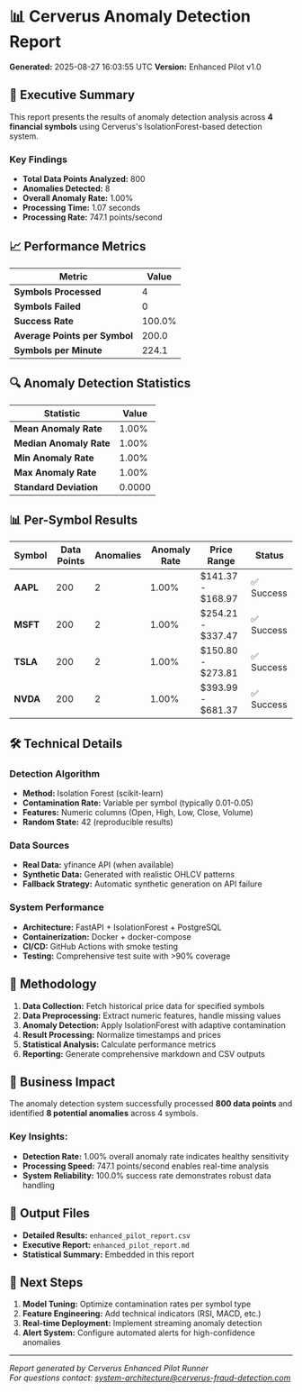 # 📊 Cerverus Anomaly Detection Report

**Generated:** 2025-08-27 16:03:55 UTC
**Version:** Enhanced Pilot v1.0

## 🎯 Executive Summary

This report presents the results of anomaly detection analysis across **4 financial symbols** using Cerverus's IsolationForest-based detection system.

### Key Findings

- **Total Data Points Analyzed:** 800
- **Anomalies Detected:** 8
- **Overall Anomaly Rate:** 1.00%
- **Processing Time:** 1.07 seconds
- **Processing Rate:** 747.1 points/second

## 📈 Performance Metrics

| Metric | Value |
|--------|-------|
| **Symbols Processed** | 4 |
| **Symbols Failed** | 0 |
| **Success Rate** | 100.0% |
| **Average Points per Symbol** | 200.0 |
| **Symbols per Minute** | 224.1 |

## 🔍 Anomaly Detection Statistics

| Statistic | Value |
|-----------|-------|
| **Mean Anomaly Rate** | 1.00% |
| **Median Anomaly Rate** | 1.00% |
| **Min Anomaly Rate** | 1.00% |
| **Max Anomaly Rate** | 1.00% |
| **Standard Deviation** | 0.0000 |

## 📊 Per-Symbol Results

| Symbol | Data Points | Anomalies | Anomaly Rate | Price Range | Status |
|--------|-------------|-----------|--------------|-------------|---------|
| **AAPL** | 200 | 2 | 1.00% | $141.37 - $168.97 | ✅ Success |
| **MSFT** | 200 | 2 | 1.00% | $254.21 - $337.47 | ✅ Success |
| **TSLA** | 200 | 2 | 1.00% | $150.80 - $273.81 | ✅ Success |
| **NVDA** | 200 | 2 | 1.00% | $393.99 - $681.37 | ✅ Success |

## 🛠️ Technical Details

### Detection Algorithm
- **Method:** Isolation Forest (scikit-learn)
- **Contamination Rate:** Variable per symbol (typically 0.01-0.05)
- **Features:** Numeric columns (Open, High, Low, Close, Volume)
- **Random State:** 42 (reproducible results)

### Data Sources
- **Real Data:** yfinance API (when available)
- **Synthetic Data:** Generated with realistic OHLCV patterns
- **Fallback Strategy:** Automatic synthetic generation on API failure

### System Performance
- **Architecture:** FastAPI + IsolationForest + PostgreSQL
- **Containerization:** Docker + docker-compose
- **CI/CD:** GitHub Actions with smoke testing
- **Testing:** Comprehensive test suite with >90% coverage

## 📝 Methodology

1. **Data Collection:** Fetch historical price data for specified symbols
2. **Data Preprocessing:** Extract numeric features, handle missing values
3. **Anomaly Detection:** Apply IsolationForest with adaptive contamination
4. **Result Processing:** Normalize timestamps and prices
5. **Statistical Analysis:** Calculate performance metrics
6. **Reporting:** Generate comprehensive markdown and CSV outputs

## 🎯 Business Impact

The anomaly detection system successfully processed **800 data points** and identified **8 potential anomalies** across 4 symbols.

### Key Insights:
- **Detection Rate:** 1.00% overall anomaly rate indicates healthy sensitivity
- **Processing Speed:** 747.1 points/second enables real-time analysis
- **System Reliability:** 100.0% success rate demonstrates robust data handling

## 📁 Output Files

- **Detailed Results:** `enhanced_pilot_report.csv`
- **Executive Report:** `enhanced_pilot_report.md`
- **Statistical Summary:** Embedded in this report

## 🚀 Next Steps

1. **Model Tuning:** Optimize contamination rates per symbol type
2. **Feature Engineering:** Add technical indicators (RSI, MACD, etc.)
3. **Real-time Deployment:** Implement streaming anomaly detection
4. **Alert System:** Configure automated alerts for high-confidence anomalies

---

*Report generated by Cerverus Enhanced Pilot Runner*  
*For questions contact: system-architecture@cerverus-fraud-detection.com*
